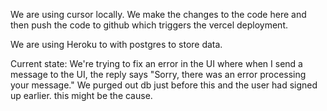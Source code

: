 We are using cursor locally. We make the changes to the code here and then push the code to github which triggers the vercel deployment.

We are using Heroku to with postgres to store data.


Current state:
We're trying to fix an error in the UI where when I send a message to the UI, the reply says "Sorry, there was an error processing your message."
We purged out db just before this and the user had signed up earlier. this might be the cause.